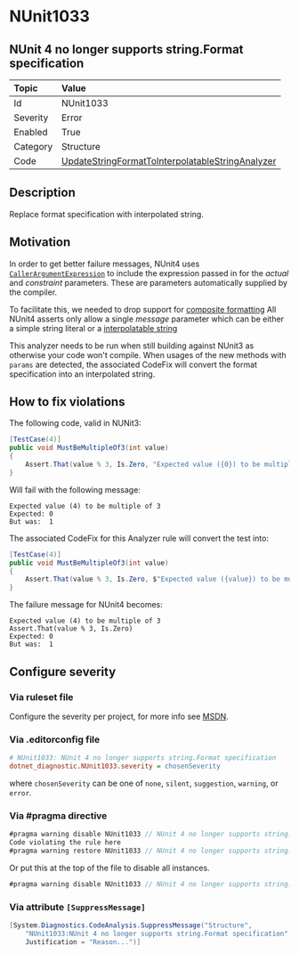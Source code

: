 # NUnit1033

## NUnit 4 no longer supports string.Format specification

| Topic    | Value
| :--      | :--
| Id       | NUnit1033
| Severity | Error
| Enabled  | True
| Category | Structure
| Code     | [UpdateStringFormatToInterpolatableStringAnalyzer](https://github.com/nunit/nunit.analyzers/blob/master/src/nunit.analyzers/UpdateStringFormatToInterpolatableString/UpdateStringFormatToInterpolatableStringAnalyzer.cs)

## Description

Replace format specification with interpolated string.

## Motivation

In order to get better failure messages, NUnit4 uses [`CallerArgumentExpression`](https://learn.microsoft.com/en-us/dotnet/api/system.runtime.compilerservices.callerargumentexpressionattribute?view=net-7.0)
to include the expression passed in for the _actual_ and _constraint_ parameters.
These are parameters automatically supplied by the compiler.

To facilitate this, we needed to drop support for [composite formatting](https://learn.microsoft.com/en-us/dotnet/standard/base-types/composite-formatting)
All NUnit4 asserts only allow a single *message* parameter which can be either a simple string literal
or a [interpolatable string](https://learn.microsoft.com/en-us/dotnet/csharp/tutorials/string-interpolation)

This analyzer needs to be run when still building against NUnit3 as otherwise your code won't compile.
When usages of the new methods with `params` are detected, the associated CodeFix will convert the format specification
into an interpolated string.

## How to fix violations

The following code, valid in NUNit3:

```csharp
[TestCase(4)]
public void MustBeMultipleOf3(int value)
{
    Assert.That(value % 3, Is.Zero, "Expected value ({0}) to be multiple of 3", value);
}
```

Will fail with the following message:

```
Expected value (4) to be multiple of 3
Expected: 0
But was:  1
```

The associated CodeFix for this Analyzer rule will convert the test into:

```csharp
[TestCase(4)]
public void MustBeMultipleOf3(int value)
{
    Assert.That(value % 3, Is.Zero, $"Expected value ({value}) to be multiple of 3");
}
```

The failure message for NUnit4 becomes:

```
Expected value (4) to be multiple of 3
Assert.That(value % 3, Is.Zero)
Expected: 0
But was:  1
```

<!-- start generated config severity -->
## Configure severity

### Via ruleset file

Configure the severity per project, for more info see [MSDN](https://learn.microsoft.com/en-us/visualstudio/code-quality/using-rule-sets-to-group-code-analysis-rules?view=vs-2022).

### Via .editorconfig file

```ini
# NUnit1033: NUnit 4 no longer supports string.Format specification
dotnet_diagnostic.NUnit1033.severity = chosenSeverity
```

where `chosenSeverity` can be one of `none`, `silent`, `suggestion`, `warning`, or `error`.

### Via #pragma directive

```csharp
#pragma warning disable NUnit1033 // NUnit 4 no longer supports string.Format specification
Code violating the rule here
#pragma warning restore NUnit1033 // NUnit 4 no longer supports string.Format specification
```

Or put this at the top of the file to disable all instances.

```csharp
#pragma warning disable NUnit1033 // NUnit 4 no longer supports string.Format specification
```

### Via attribute `[SuppressMessage]`

```csharp
[System.Diagnostics.CodeAnalysis.SuppressMessage("Structure",
    "NUnit1033:NUnit 4 no longer supports string.Format specification",
    Justification = "Reason...")]
```
<!-- end generated config severity -->
